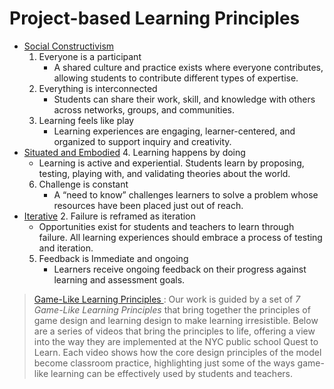 # Project-based Learning Principles

- [Social Constructivism]()
  1. Everyone is a participant
     - A shared culture and practice exists where everyone contributes, allowing students to contribute different types of expertise.
  7. Everything is interconnected
     - Students can share their work, skill, and knowledge with others across networks, groups, and communities.
  3. Learning feels like play
     - Learning experiences are engaging, learner-centered, and organized to support inquiry and creativity.
- [Situated and Embodied]()
  4. Learning happens by doing
     - Learning is active and experiential. Students learn by proposing, testing, playing with, and validating theories about the world.
  6. Challenge is constant
     - A “need to know” challenges learners to solve a problem whose resources have been placed just out of reach.
- [Iterative]()
  2. Failure is reframed as iteration
     - Opportunities exist for students and teachers to learn through failure. All learning experiences should embrace a process of testing and iteration.
  5. Feedback is Immediate and ongoing
     - Learners receive ongoing feedback on their progress against learning and assessment goals.




> [Game-Like Learning Principles ](https://www.instituteofplay.org/gll-principles): Our work is guided by a set of _7 Game-Like Learning Principles_ that bring together the principles of game design and learning design to make learning irresistible. Below are a series of videos that bring the principles to life, offering a view into the way they are implemented at the NYC public school Quest to Learn. Each video shows how the core design principles of the model become classroom practice, highlighting just some of the ways game-like learning can be effectively used by students and teachers.













